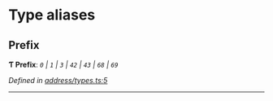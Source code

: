 

# Type aliases

<a id="prefix"></a>

##  Prefix

**Ƭ Prefix**: *`0` \| `1` \| `3` \| `42` \| `43` \| `68` \| `69`*

*Defined in [address/types.ts:5](https://github.com/polkadot-js/common/blob/b15abe1/packages/keyring/src/address/types.ts#L5)*

___

